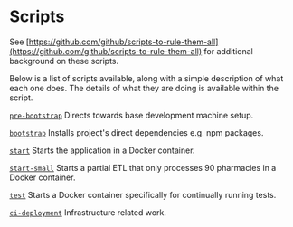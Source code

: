 # Scripts

See [https://github.com/github/scripts-to-rule-them-all](https://github.com/github/scripts-to-rule-them-all)
for additional background on these scripts.

Below is a list of scripts available, along with a simple description of
what each one does. The details of what they are doing is available within the
script.

[`pre-bootstrap`](pre-bootstrap)
Directs towards base development machine setup.

[`bootstrap`](bootstrap)
Installs project's direct dependencies e.g. npm packages.

[`start`](start)
Starts the application in a Docker container.

[`start-small`](start)
Starts a partial ETL that only processes 90 pharmacies in a Docker container.

[`test`](test)
Starts a Docker container specifically for continually running tests.

[`ci-deployment`](ci-deployment)
Infrastructure related work.
